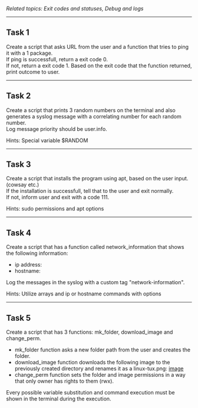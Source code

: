 *Related topics: Exit codes and statuses, Debug and logs*


---

## Task 1

Create a script that asks URL from the user and a function that tries to ping it with a 1 package.  
If ping is successfull, return a exit code 0.  
If not, return a exit code 1.
Based on the exit code that the function returned, print outcome to user. 

---

## Task 2

Create a script that prints 3 random numbers on the terminal and also generates a syslog message with a correlating number for each random number.  
Log message priority should be user.info.
  
Hints: Special variable $RANDOM
 
---

## Task 3

Create a script that installs the program using apt, based on the user input. (cowsay etc.)  
If the installation is successfull, tell that to the user and exit normally.  
If not, inform user and exit with a code 111. 
 
Hints: sudo permissions and apt options  

---

## Task 4

Create a script that has a function called network_information that shows the following information:
- ip address: <value>
- hostname: <value>  

Log the messages in the syslog with a custom tag "network-information".

Hints: Utilize arrays and ip or hostname commands with options  

---

## Task 5

Create a script that has 3 functions: mk_folder, download_image and change_perm.  
- mk_folder function asks a new folder path from the user and creates the folder.  
- download_image function downloads the following image to the previously created directory and renames it as a linux-tux.png: [image](https://student.labranet.jamk.fi/~pekkju/script/tux.png)  
- change_perm function sets the folder and image permissions in a way that only owner has rights to them (rwx).  

Every possible variable substitution and command execution must be shown in the terminal during the execution.  
 
